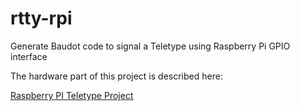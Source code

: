 # rtty-rpi
Generate Baudot code to signal a Teletype using Raspberry Pi GPIO interface

The hardware part of this project is described here:

[Raspberry PI Teletype Project](http://acb-luddite-technology.blogspot.com/2015/10/raspberry-pi-teletype-project.html)
